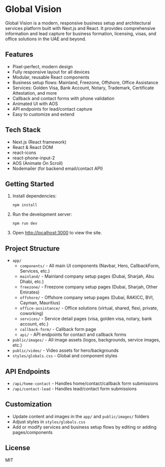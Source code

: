# Global Vision

Global Vision is a modern, responsive business setup and architectural services platform built with Next.js and React. It provides comprehensive information and lead capture for business formation, licensing, visas, and office solutions in the UAE and beyond.

## Features

- Pixel-perfect, modern design
- Fully responsive layout for all devices
- Modular, reusable React components
- Business setup flows: Mainland, Freezone, Offshore, Office Assistance
- Services: Golden Visa, Bank Account, Notary, Trademark, Certificate Attestation, and more
- Callback and contact forms with phone validation
- Animated UI with AOS
- API endpoints for lead/contact capture
- Easy to customize and extend

## Tech Stack

- Next.js (React framework)
- React & React DOM
- react-icons
- react-phone-input-2
- AOS (Animate On Scroll)
- Nodemailer (for backend email/contact API)

## Getting Started

1. Install dependencies:
   ```
   npm install
   ```
2. Run the development server:
   ```
   npm run dev
   ```
3. Open [http://localhost:3000](http://localhost:3000) to view the site.

## Project Structure

- `app/`
  - `components/` - All main UI components (Navbar, Hero, CallbackForm, Services, etc.)
  - `mainland/` - Mainland company setup pages (Dubai, Sharjah, Abu Dhabi, etc.)
  - `freezone/` - Freezone company setup pages (Dubai, Sharjah, Other Emirates)
  - `offshore/` - Offshore company setup pages (Dubai, RAKICC, BVI, Cayman, Mauritius)
  - `office-assistance/` - Office solutions (virtual, shared, flexi, private, coworking)
  - `services/` - Service detail pages (visa, golden visa, notary, bank account, etc.)
  - `callback-form/` - Callback form page
  - `api/` - API endpoints for contact and callback forms
- `public/images/` - All image assets (logos, backgrounds, service images, etc.)
- `public/video/` - Video assets for hero/backgrounds
- `styles/globals.css` - Global and component styles

## API Endpoints

- `/api/home-contact` - Handles home/contact/callback form submissions
- `/api/contact-lead` - Handles lead/contact form submissions

## Customization

- Update content and images in the `app/` and `public/images/` folders
- Adjust styles in `styles/globals.css`
- Add or modify services and business setup flows by editing or adding pages/components

## License

MIT 